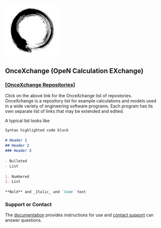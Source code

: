 
![Enso logo](enso9.jpg)

## OnceXchange (OpeN Calculation EXchange)

### [[OnceXchange Repositories]](https://github.com/onceXchange/oncex.github.io/wiki/onceXchange-home)

Click on the above link for the OnceXchange list of repostories. OnceXchange is a repository list for example calculations and models used in a wide variety of engineering software programs.  Each program has its own separate list of links that may be extended and edited.

A typical list looks like

```markdown
Syntax highlighted code block

# Header 1
## Header 2
### Header 3

- Bulleted
- List

1. Numbered
2. List

**Bold** and _Italic_ and `Code` text

```


### Support or Contact

The [documentation](https://docs.github.com/categories/github-pages-basics/) provides instructions for use and [contact support](oncexchange@gmail.com) can answer questions. 

